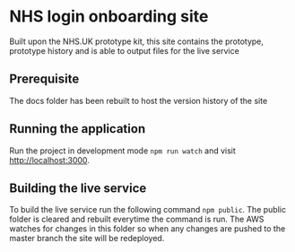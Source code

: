 # NHS login onboarding site

Built upon the NHS.UK prototype kit, this site contains the prototype, prototype history and is able to output files for the live service

## Prerequisite

The docs folder has been rebuilt to host the version history of the site

## Running the application

Run the project in development mode `npm run watch` and visit <a href="http://localhost:3000">http://localhost:3000</a>.

## Building the live service

To build the live service run the following command `npm public`. The public folder is cleared and rebuilt everytime the command is run. The AWS watches for changes in this folder so when any changes are pushed to the master branch the site will be redeployed.